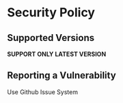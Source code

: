 # Security Policy

## Supported Versions

**SUPPORT ONLY LATEST VERSION**

## Reporting a Vulnerability

Use Github Issue System
